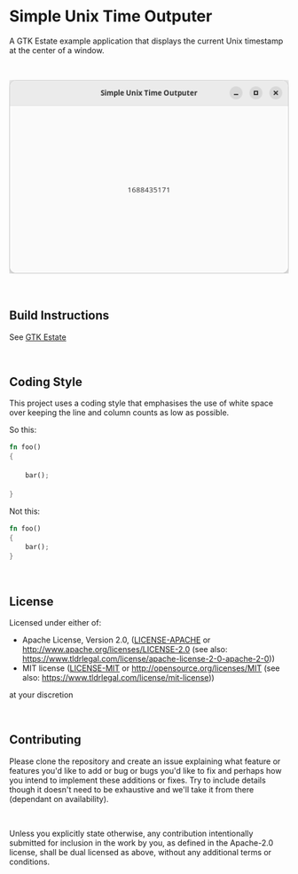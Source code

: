 # Simple Unix Time Outputer

A GTK Estate example application that displays the current Unix timestamp at the center of a window.

</br>

![SUTO_Screenshot.png should be here...](SUTO_Screenshot.png)

</br>

## Build Instructions

See [GTK Estate](https://crates.io/crates/gtk_estate)

</br>

## Coding Style

This project uses a coding style that emphasises the use of white space over keeping the line and column counts as low as possible.

So this:

```rust
fn foo()
{

    bar();

}

```

Not this:

```rust
fn foo()
{
    bar();
}

```

<br/>

## License

Licensed under either of:

- Apache License, Version 2.0, ([LICENSE-APACHE](./LICENSE-APACHE) or http://www.apache.org/licenses/LICENSE-2.0 (see also: https://www.tldrlegal.com/license/apache-license-2-0-apache-2-0))
- MIT license ([LICENSE-MIT](./LICENSE-MIT) or http://opensource.org/licenses/MIT (see also: https://www.tldrlegal.com/license/mit-license))

at your discretion

<br/>

## Contributing

Please clone the repository and create an issue explaining what feature or features you'd like to add or bug or bugs you'd like to fix and perhaps how you intend to implement these additions or fixes. Try to include details though it doesn't need to be exhaustive and we'll take it from there (dependant on availability).

<br/>

Unless you explicitly state otherwise, any contribution intentionally submitted for inclusion in the work by you, as defined in the Apache-2.0 license, shall be dual licensed as above, without any additional terms or conditions.

